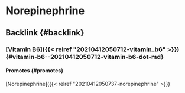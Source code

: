 # Norepinephrine


## Backlink {#backlink}


### [Vitamin B6]({{< relref "20210412050712-vitamin_b6" >}}) {#vitamin-b6--20210412050712-vitamin-b6-dot-md}


#### Promotes {#promotes}

[Norepinephrine]({{< relref "20210412050737-norepinephrine" >}})

